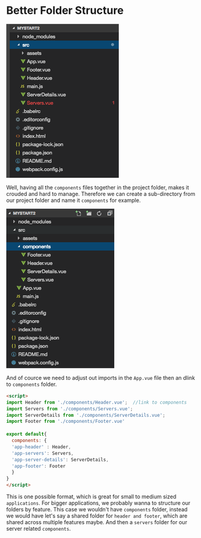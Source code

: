 # Better Folder Structure

![folders-structure](../folders-structure.png)

Well,  having all the `components` files together in the project folder, makes it crouded and hard to manage. Therefore we can create a sub-directory from our project folder and name it `components` for example.  

![folders-structure3](../folders-structure3.png)

And of cource we need to adjust out imports in the `App.vue` file then an dlink to `components` folder. 

```html
<script>
import Header from './components/Header.vue';  //link to components
import Servers from './components/Servers.vue';
import ServerDetails from './components/ServerDetails.vue';
import Footer from './components/Footer.vue'

export default{
  components: {
  'app-header' : Header,
  'app-servers': Servers,
  'app-server-details': ServerDetails,
  'app-footer': Footer
  }
}
</script>
```

This is one possible format, which is great for small to medium sized `applications`. For bigger applications, we probably wanna to structure our folders by feature. This case we wouldn't have `components` folder, instead we would have let's say a shared folder for `header and footer`, which are shared across multiple features maybe. And then a `servers` folder for our server related `components`. 

